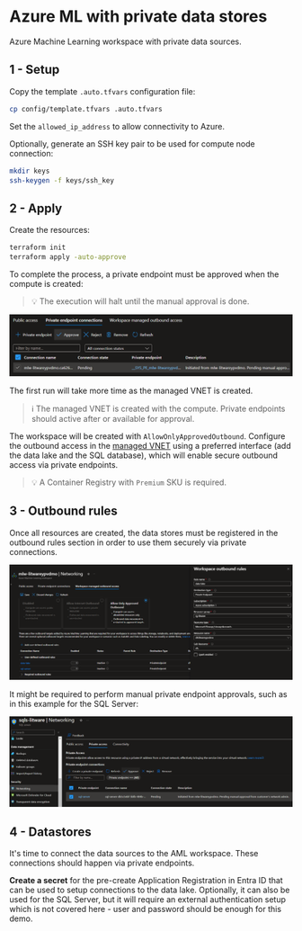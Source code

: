 # Azure ML with private data stores

Azure Machine Learning workspace with private data sources.

## 1 - Setup

Copy the template `.auto.tfvars` configuration file:

```sh
cp config/template.tfvars .auto.tfvars
```

Set the `allowed_ip_address` to allow connectivity to Azure.

Optionally, generate an SSH key pair to be used for compute node connection:

```sh
mkdir keys
ssh-keygen -f keys/ssh_key
```

## 2 - Apply

Create the resources:

```sh
terraform init
terraform apply -auto-approve
```

To complete the process, a private endpoint must be approved when the compute is created:

> 💡 The execution will halt until the manual approval is done.

<img src=".assets/aml-compute-approval.png" width=700 />

The first run will take more time as the managed VNET is created.

> ℹ️ The managed VNET is created with the compute. Private endpoints should active after or available for approval.

The workspace will be created with `AllowOnlyApprovedOutbound`. Configure the outbound access in the [managed VNET][1] using a preferred interface (add the data lake and the SQL database), which will enable secure outbound access via private endpoints.

> 💡 A Container Registry with `Premium` SKU is required.

## 3 - Outbound rules

Once all resources are created, the data stores must be registered in the outbound rules section in order to use them securely via private connections.

<img src=".assets/aml-outbound-rules.png" />

It might be required to perform manual private endpoint approvals, such as in this example for the SQL Server:

<img src=".assets/aml-outbound-pe.png" />

## 4 - Datastores

It's time to connect the data sources to the AML workspace. These connections should happen via private endpoints.

**Create a secret** for the pre-create Application Registration in Entra ID that can be used to setup connections to the data lake. Optionally, it can also be used for the SQL Server, but it will require an external authentication setup which is not covered here - user and password should be enough for this demo.



[1]: https://learn.microsoft.com/en-us/azure/machine-learning/how-to-managed-network?view=azureml-api-2&tabs=azure-cli
